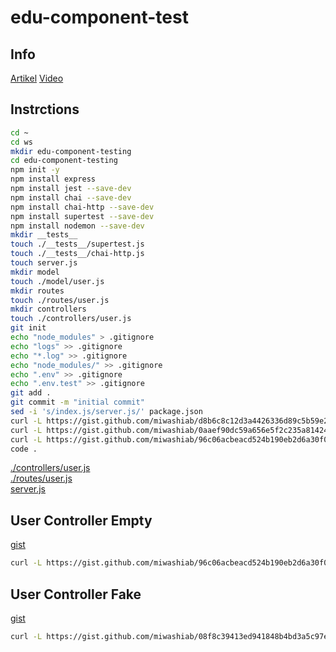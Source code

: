 # edu-component-test

## Info

[Artikel](https://rahmanfadhil.com/test-express-with-supertest/)
[Video](https://www.youtube.com/watch?v=r5L1XRZaCR0)

## Instrctions

```bash
cd ~
cd ws
mkdir edu-component-testing
cd edu-component-testing
npm init -y
npm install express
npm install jest --save-dev
npm install chai --save-dev
npm install chai-http --save-dev
npm install supertest --save-dev
npm install nodemon --save-dev
mkdir __tests__
touch ./__tests__/supertest.js
touch ./__tests__/chai-http.js
touch server.js
mkdir model
touch ./model/user.js
mkdir routes
touch ./routes/user.js
mkdir controllers
touch ./controllers/user.js
git init
echo "node_modules" > .gitignore
echo "logs" >> .gitignore
echo "*.log" >> .gitignore
echo "node_modules/" >> .gitignore
echo ".env" >> .gitignore
echo ".env.test" >> .gitignore
git add .
git commit -m "initial commit"
sed -i 's/index.js/server.js/' package.json
curl -L https://gist.github.com/miwashiab/d8b6c8c12d3a4426336d89c5b59e2682/raw/server.js -o server.js
curl -L https://gist.github.com/miwashiab/0aaef90dc59a656e5f2c235a81424537/raw/user.js -o ./routes/user.js
curl -L https://gist.github.com/miwashiab/96c06acbeacd524b190eb2d6a30f0aef/raw/user.js -o ./controllers/user.js
code .
```
[./controllers/user.js](https://gist.github.com/miwashiab/96c06acbeacd524b190eb2d6a30f0aef)   
[./routes/user.js](https://gist.github.com/miwashiab/0aaef90dc59a656e5f2c235a81424537)    
[server.js](https://gist.github.com/miwashiab/d8b6c8c12d3a4426336d89c5b59e2682)  

## User Controller Empty
[gist](https://gist.github.com/miwashiab/96c06acbeacd524b190eb2d6a30f0aef)  
```bash
curl -L https://gist.github.com/miwashiab/96c06acbeacd524b190eb2d6a30f0aef/raw/user.js -o ./controllers/user.js
```


## User Controller Fake

[gist](https://gist.github.com/miwashiab/08f8c39413ed941848b4bd3a5c97e24d)

```bash
curl -L https://gist.github.com/miwashiab/08f8c39413ed941848b4bd3a5c97e24d/raw/user.js -o ./controllers/user.js
```

